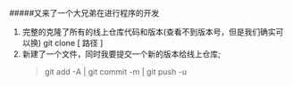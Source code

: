 #####又来了一个大兄弟在进行程序的开发

1. 完整的克隆了所有的线上仓库代码和版本(查看不到版本号，但是我们确实可以换) git clone [ 路径 ]
2. 新建了一个文件，同时我要提交一个新的版本给线上仓库; 
   > git add -A |  git commit -m | git push -u  

   